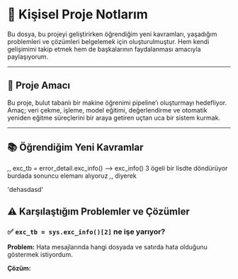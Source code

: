 # 🧠 Kişisel Proje Notlarım
Bu dosya, bu projeyi geliştirirken öğrendiğim yeni kavramları, yaşadığım problemleri ve çözümleri belgelemek için oluşturulmuştur. Hem kendi gelişimimi takip etmek hem de başkalarının faydalanması amacıyla paylaşıyorum.

---

## 🚀 Proje Amacı

Bu proje, bulut tabanlı bir makine öğrenimi pipeline’ı oluşturmayı hedefliyor. Amaç; veri çekme, işleme, model eğitimi, değerlendirme ve otomatik yeniden eğitme süreçlerini bir araya getiren uçtan uca bir sistem kurmak.

---

## 📚 Öğrendiğim Yeni Kavramlar

  _,_, exc_tb = error_detail.exc_info()   -->  exc_info() 3 ögeli bir lisdte döndürüyor burdada sonuncu elemanı alıyoruz _,_, diyerek

  'dehasdasd'















## ⚠️ Karşılaştığım Problemler ve Çözümler

### ✅ `exc_tb = sys.exc_info()[2]` ne işe yarıyor?
**Problem:** Hata mesajlarında hangi dosyada ve satırda hata olduğunu göstermek istiyordum.

**Çözüm:**

